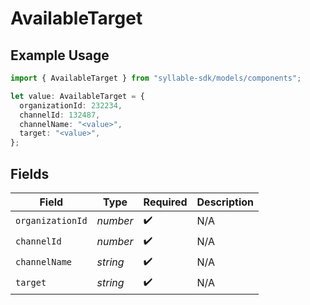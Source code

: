 # AvailableTarget

## Example Usage

```typescript
import { AvailableTarget } from "syllable-sdk/models/components";

let value: AvailableTarget = {
  organizationId: 232234,
  channelId: 132487,
  channelName: "<value>",
  target: "<value>",
};
```

## Fields

| Field              | Type               | Required           | Description        |
| ------------------ | ------------------ | ------------------ | ------------------ |
| `organizationId`   | *number*           | :heavy_check_mark: | N/A                |
| `channelId`        | *number*           | :heavy_check_mark: | N/A                |
| `channelName`      | *string*           | :heavy_check_mark: | N/A                |
| `target`           | *string*           | :heavy_check_mark: | N/A                |